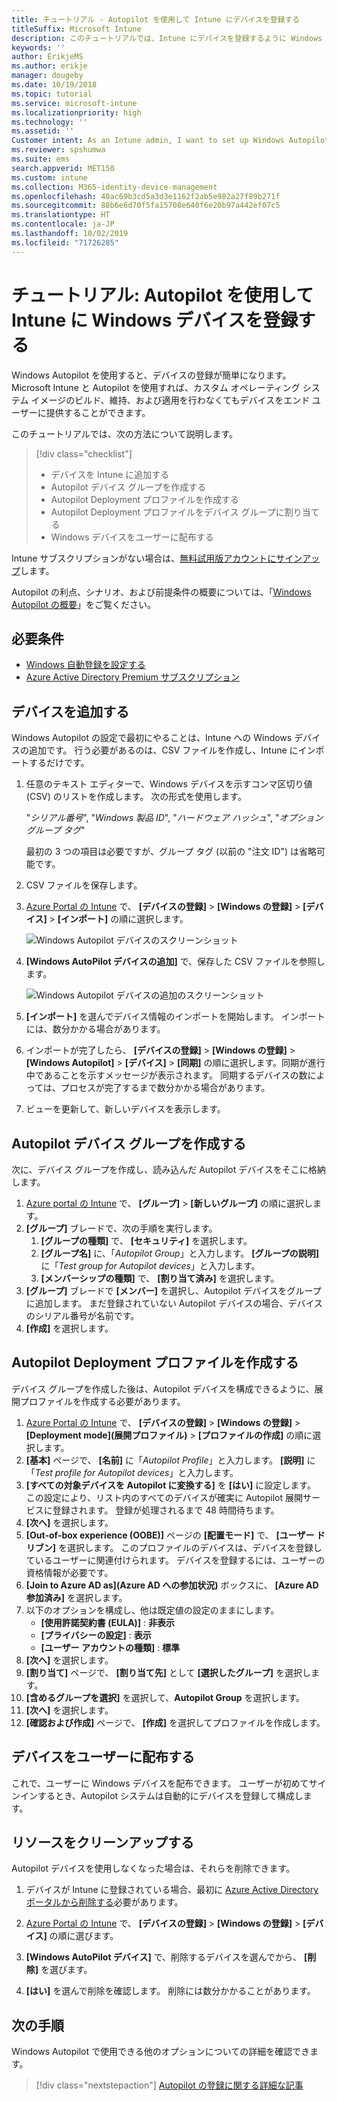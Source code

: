 ```yaml
---
title: チュートリアル - Autopilot を使用して Intune にデバイスを登録する
titleSuffix: Microsoft Intune
description: このチュートリアルでは、Intune にデバイスを登録するように Windows Autopilot を設定します。
keywords: ''
author: ErikjeMS
ms.author: erikje
manager: dougeby
ms.date: 10/19/2018
ms.topic: tutorial
ms.service: microsoft-intune
ms.localizationpriority: high
ms.technology: ''
ms.assetid: ''
Customer intent: As an Intune admin, I want to set up Windows Autopilot so that users can enroll in Intune.
ms.reviewer: spshumwa
ms.suite: ems
search.appverid: MET150
ms.custom: intune
ms.collection: M365-identity-device-management
ms.openlocfilehash: 40ac69b3cd5a3d3e1162f2ab5e982a27f89b271f
ms.sourcegitcommit: 88b6e6d70f5fa15708e640f6e20b97a442ef07c5
ms.translationtype: HT
ms.contentlocale: ja-JP
ms.lasthandoff: 10/02/2019
ms.locfileid: "71726285"
---
```

# <a name="tutorial-use-autopilot-to-enroll-windows-devices-in-intune"></a>チュートリアル: Autopilot を使用して Intune に Windows デバイスを登録する

Windows Autopilot を使用すると、デバイスの登録が簡単になります。 Microsoft Intune と Autopilot を使用すれば、カスタム オペレーティング システム イメージのビルド、維持、および適用を行わなくてもデバイスをエンド ユーザーに提供することができます。

このチュートリアルでは、次の方法について説明します。
> [!div class="checklist"]
> * デバイスを Intune に追加する
> * Autopilot デバイス グループを作成する
> * Autopilot Deployment プロファイルを作成する
> * Autopilot Deployment プロファイルをデバイス グループに割り当てる
> * Windows デバイスをユーザーに配布する

Intune サブスクリプションがない場合は、[無料試用版アカウントにサインアップ](../fundamentals/free-trial-sign-up.md)します。

Autopilot の利点、シナリオ、および前提条件の概要については、「[Windows Autopilot の概要](https://docs.microsoft.com/windows/deployment/windows-autopilot/windows-10-autopilot)」をご覧ください。


## <a name="prerequisites"></a>必要条件
- [Windows 自動登録を設定する](../quickstart-setup-auto-enrollment.md)
- [Azure Active Directory Premium サブスクリプション](https://docs.microsoft.com/azure/active-directory/active-directory-get-started-premium) <!--&#40;[trial subscription](http://go.microsoft.com/fwlink/?LinkID=816845)&#41;-->


## <a name="add-devices"></a>デバイスを追加する

Windows Autopilot の設定で最初にやることは、Intune への Windows デバイスの追加です。 行う必要があるのは、CSV ファイルを作成し、Intune にインポートするだけです。

1. 任意のテキスト エディターで、Windows デバイスを示すコンマ区切り値 (CSV) のリストを作成します。 次の形式を使用します。
    
    "*シリアル番号*", "*Windows 製品 ID*", "*ハードウェア ハッシュ*", "*オプション グループ タグ*"
    
    最初の 3 つの項目は必要ですが、グループ タグ (以前の "注文 ID") は省略可能です。

2. CSV ファイルを保存します。

3. [Azure Portal の Intune](https://aka.ms/intuneportal) で、 **[デバイスの登録]**  >  **[Windows の登録]**  >  **[デバイス]**  >  **[インポート]** の順に選択します。

    ![Windows Autopilot デバイスのスクリーンショット](./media/tutorial-use-autopilot-enroll-devices/autopilot-import-device.png)

4. **[Windows AutoPilot デバイスの追加]** で、保存した CSV ファイルを参照します。

    ![Windows Autopilot デバイスの追加のスクリーンショット](./media/tutorial-use-autopilot-enroll-devices/autopilot-import-device2.png)

5. **[インポート]** を選んでデバイス情報のインポートを開始します。 インポートには、数分かかる場合があります。

4. インポートが完了したら、 **[デバイスの登録]**  >  **[Windows の登録]**  >  **[Windows Autopilot]**  >  **[デバイス]**  >  **[同期]** の順に選択します。同期が進行中であることを示すメッセージが表示されます。 同期するデバイスの数によっては、プロセスが完了するまで数分かかる場合があります。

5. ビューを更新して、新しいデバイスを表示します。

## <a name="create-an-autopilot-device-group"></a>Autopilot デバイス グループを作成する

次に、デバイス グループを作成し、読み込んだ Autopilot デバイスをそこに格納します。

1. [Azure portal の Intune](https://aka.ms/intuneportal) で、 **[グループ]**  >  **[新しいグループ]** の順に選択します。
2. **[グループ]** ブレードで、次の手順を実行します。
    1. **[グループの種類]** で、 **[セキュリティ]** を選択します。
    2. **[グループ名]** に、「*Autopilot Group*」と入力します。 **[グループの説明]** に「*Test group for Autopilot devices*」と入力します。
    3. **[メンバーシップの種類]** で、 **[割り当て済み]** を選択します。
3. **[グループ]** ブレードで **[メンバー]** を選択し、Autopilot デバイスをグループに追加します。 まだ登録されていない Autopilot デバイスの場合、デバイスのシリアル番号が名前です。
4. **[作成]** を選択します。  

## <a name="create-an-autopilot-deployment-profile"></a>Autopilot Deployment プロファイルを作成する

デバイス グループを作成した後は、Autopilot デバイスを構成できるように、展開プロファイルを作成する必要があります。

1. [Azure Portal の Intune](https://aka.ms/intuneportal) で、 **[デバイスの登録]**  >  **[Windows の登録]**  >  **[Deployment mode]\(展開プロファイル\)**  >  **[プロファイルの作成]** の順に選択します。
2. **[基本]** ページで、 **[名前]** に「*Autopilot Profile*」と入力します。 **[説明]** に「*Test profile for Autopilot devices*」と入力します。
3. **[すべての対象デバイスを Autopilot に変換する]** を **[はい]** に設定します。 この設定により、リスト内のすべてのデバイスが確実に Autopilot 展開サービスに登録されます。 登録が処理されるまで 48 時間待ちます。
4. **[次へ]** を選択します。
5. **[Out-of-box experience (OOBE)]** ページの **[配置モード]** で、 **[ユーザー ドリブン]** を選択します。 このプロファイルのデバイスは、デバイスを登録しているユーザーに関連付けられます。 デバイスを登録するには、ユーザーの資格情報が必要です。
6. **[Join to Azure AD as]\(Azure AD への参加状況\)** ボックスに、 **[Azure AD 参加済み]** を選択します。
7. 以下のオプションを構成し、他は既定値の設定のままにします。
    - **[使用許諾契約書 (EULA)]** : **非表示**
    - **[プライバシーの設定]** : **表示**
    - **[ユーザー アカウントの種類]** : **標準**
8. **[次へ]** を選択します。
9. **[割り当て]** ページで、 **[割り当て先]** として **[選択したグループ]** を選択します。
10. **[含めるグループを選択]** を選択して、**Autopilot Group** を選択します。
11. **[次へ]** を選択します。
12. **[確認および作成]** ページで、 **[作成]** を選択してプロファイルを作成します。

## <a name="distribute-devices-to-users"></a>デバイスをユーザーに配布する

これで、ユーザーに Windows デバイスを配布できます。 ユーザーが初めてサインインするとき、Autopilot システムは自動的にデバイスを登録して構成します。 

## <a name="clean-up-resources"></a>リソースをクリーンアップする

Autopilot デバイスを使用しなくなった場合は、それらを削除できます。

1. デバイスが Intune に登録されている場合、最初に [Azure Active Directory ポータルから削除する](../remote-actions/devices-wipe.md#delete-devices-from-the-azure-active-directory-portal)必要があります。

2. [Azure Portal の Intune](https://aka.ms/intuneportal) で、 **[デバイスの登録]**  >  **[Windows の登録]**  >  **[デバイス]** の順に選びます。

3. **[Windows AutoPilot デバイス]** で、削除するデバイスを選んでから、 **[削除]** を選びます。

4. **[はい]** を選んで削除を確認します。 削除には数分かかることがあります。

## <a name="next-steps"></a>次の手順

Windows Autopilot で使用できる他のオプションについての詳細を確認できます。

> [!div class="nextstepaction"]
> [Autopilot の登録に関する詳細な記事](enrollment-autopilot.md)


